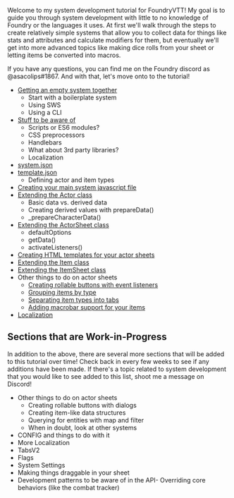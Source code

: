 ---
---
Welcome to my system development tutorial for FoundryVTT! My goal is to guide you through system development with little to no knowledge of Foundry or the languages it uses. At first we'll walk through the steps to create relatively simple systems that allow you to collect data for things like stats and attributes and calculate modifiers for them, but eventually we'll get into more advanced topics like making dice rolls from your sheet or letting items be converted into macros.

If you have any questions, you can find me on the Foundry discord as @asacolips#1867. And with that, let's move onto to the tutorial!

- [Getting an empty system together](https://foundry-vtt-community.github.io/wiki/SD01-Getting-started)
	- Start with a boilerplate system
	- Using SWS
	- Using a CLI
- [Stuff to be aware of](https://foundry-vtt-community.github.io/wiki/SD02-Stuff-to-be-aware-of)
	- Scripts or ES6 modules?
	- CSS preprocessors
	- Handlebars
	- What about 3rd party libraries?
	- Localization
- [system.json](https://foundry-vtt-community.github.io/wiki/SD03-system.json)
- [template.json](https://foundry-vtt-community.github.io/wiki/SD04-template.json)
	- Defining actor and item types
- [Creating your main system javascript file](https://foundry-vtt-community.github.io/wiki/SD05-Creating-your-main-JS-file)
- [Extending the Actor class](https://foundry-vtt-community.github.io/wiki/SD06-Extending-the-Actor-class)
	- Basic data vs. derived data
	- Creating derived values with prepareData()
	- _prepareCharacterData()
- [Extending the ActorSheet class](https://foundry-vtt-community.github.io/wiki/SD07-Extending-the-ActorSheet-class)
	- defaultOptions
	- getData()
	- activateListeners()
- [Creating HTML templates for your actor sheets](https://foundry-vtt-community.github.io/wiki/SD08-Creating-HTML-templates-for-your-actor-sheets)
- [Extending the Item class](https://foundry-vtt-community.github.io/wiki/SD09-Extending-the-Item-class)
- [Extending the ItemSheet class](https://foundry-vtt-community.github.io/wiki/SD10-Extending-the-ItemSheet-class)
- Other things to do on actor sheets
	- [Creating rollable buttons with event listeners](https://foundry-vtt-community.github.io/wiki/SD11.1-Creating-rollable-buttons-with-event-listeners)
	- [Grouping items by type](https://foundry-vtt-community.github.io/wiki/SD11.3-Grouping-items-by-type)
	- [Separating item types into tabs](https://foundry-vtt-community.github.io/wiki/SD11.4-Separating-item-types-into-tabs)
	- [Adding macrobar support for your items](https://foundry-vtt-community.github.io/wiki/SD16-Adding-macrobar-support-to-your-Items)
- [Localization](https://foundry-vtt-community.github.io/wiki/SD-13.0-Localization)

## Sections that are Work-in-Progress

In addition to the above, there are several more sections that will be added to this tutorial over time! Check back in every few weeks to see if any additions have been made. If there's a topic related to system development that you would like to see added to this list, shoot me a message on Discord!

- Other things to do on actor sheets
	- Creating rollable buttons with dialogs
	- Creating item-like data structures
	- Querying for entities with map and filter
	- When in doubt, look at other systems
- CONFIG and things to do with it
- More Localization
- TabsV2
- Flags
- System Settings
- Making things draggable in your sheet
- Development patterns to be aware of in the API- Overriding core behaviors (like the combat tracker)
